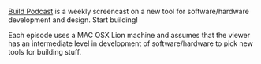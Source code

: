 [Build Podcast](http://build-podcast.com) is a weekly screencast on a new tool for software/hardware development and design. Start building!

Each episode uses a MAC OSX Lion machine and assumes that the viewer has an intermediate level in development of software/hardware to pick new tools for building stuff. 